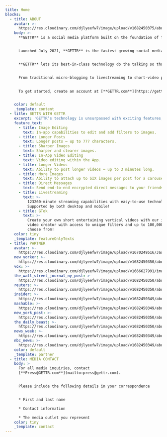 ```yaml
---
title: Home
blocks:
  - title: ABOUT
    avatar: >-
      https://res.cloudinary.com/djlyeefw7/image/upload/v1682450375/about/logo_concept_pgdjoz.png
    body: >-
      **GETTR** is a social media platform built on the foundation of freedom of opinion and expression.


      Launched July 2021, **GETTR** is the fastest growing social media platform in history, reaching 1 million users in just three days.


      **GETTR** lets its best-in-class technology do the talking so that you can communicate anyway you like to whoever you’d like.


      From traditional micro-blogging to livestreaming to short-video platform, **GETTR** is an all-in-one social utility compatible with mobile and web platforms in every corner of the globe.

      
      To get started, create an account at [**GETTR.com**](https://gettr.com/) or download the app.


    color: default
    _template: content
  - title: BETTR WITH GETTR
    excerpt: 'GETTR’s technology is unsurpassed with exciting features, such as:'
    feature_text:
      - title: Image Editing
        text: In-app capabilities to edit and add filters to images.
      - title: Longer Posts
        text: Longer posts – up to 777 characters.
      - title: Sharper Images
        text: Sharper and clearer images.
      - title: In-App Video Editing
        text: Video editing within the App.
      - title: Longer Videos
        text: Ability to post longer videos – up to 3 minutes long.
      - title: More Images
        text: Ability to attach up to SIX images per post for a carousel.
      - title: Direct Messages
        text: Send end-to-end encrypted direct messages to your friends on GETTR!
      - title: Livestreaming
        text: >-
          123260-minute streaming capabilities with easy-to-use technology.
          Supported by both desktop and mobile!
      - title: GTok
        text: >-
          Create your own short entertaining vertical videos with our in-app
          video creator with access to unique filters and up to 100,000 songs to
          choose from!
    color: tiny
    _template: featureOnlyTexts
  - title: PARTNER
    avatar: >-
      https://res.cloudinary.com/djlyeefw7/image/upload/v1670249516/Jason_CPAC_Japan_izyiez.png
    new_yorker: >-
      https://res.cloudinary.com/djlyeefw7/image/upload/v1682450350/about/Reuters_whbhoa.png
    vox: >-
      https://res.cloudinary.com/djlyeefw7/image/upload/v1666627991/image_cvznmo.png
    the_wall_street_journal_ny_post: >-
      https://res.cloudinary.com/djlyeefw7/image/upload/v1682450350/about/The_Wall_Street_Journal_y0pyg7.png
    reuters: >-
      https://res.cloudinary.com/djlyeefw7/image/upload/v1682450350/about/Reuters_whbhoa.png
    insider: >-
      https://res.cloudinary.com/djlyeefw7/image/upload/v1682450349/about/Insider_ei5e9j.png
    mashable: >-
      https://res.cloudinary.com/djlyeefw7/image/upload/v1682450349/about/Mashable_krdn0l.png
    new_york_post: >-
      https://res.cloudinary.com/djlyeefw7/image/upload/v1682450350/about/NY_Post_ihkf8o.png
    the_daily_beast: >-
      https://res.cloudinary.com/djlyeefw7/image/upload/v1682450350/about/The_Daily_Beast_kz1i2u.png
    news_week: >-
      https://res.cloudinary.com/djlyeefw7/image/upload/v1682450349/about/newsweek_hfxbm3.png
    nbc_news: >-
      https://res.cloudinary.com/djlyeefw7/image/upload/v1682450349/about/nbc-news-logo_z3sjir.png
    color: default
    _template: partner
  - title: MEDIA CONTACT
    body: >
      For all media inquiries, contact
      [**Press@GETTR.com**](mailto:press@gettr.com).


      Please include the following details in your correspondence


      * First and last name

      * Contact information

      * The media outlet you represent
    color: tiny
    _template: contact
---
```
























